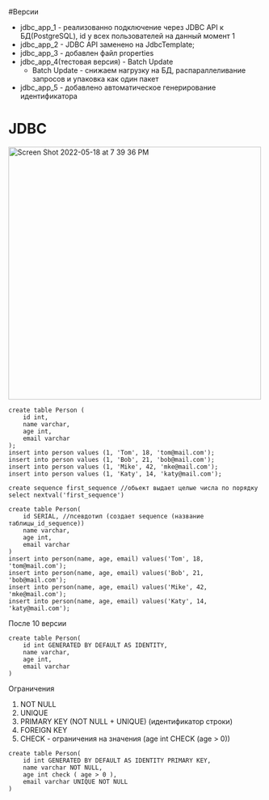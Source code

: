 #Версии
- jdbc_app_1 - реализованно подключение через JDBC API к БД(PostgreSQL), id у всех пользователей на данный момент 1
- jdbc_app_2 - JDBC API заменено на JdbcTemplate;
- jdbc_app_3 - добавлен файл properties
- jdbc_app_4(тестовая версия) - Batch Update
    - Batch Update - снижаем нагрузку на БД,  распараллеливание запросов и упаковка как один пакет
- jdbc_app_5 - добавлено автоматическое генерирование идентификатора
# JDBC
<img width="500" alt="Screen Shot 2022-05-18 at 7 39 36 PM" src="https://user-images.githubusercontent.com/92088165/169096374-aec3d858-2051-493f-af29-7857940cd7ef.png">

```
create table Person (
    id int,
    name varchar,
    age int,
    email varchar
);
insert into person values (1, 'Tom', 18, 'tom@mail.com');
insert into person values (1, 'Bob', 21, 'bob@mail.com');
insert into person values (1, 'Mike', 42, 'mke@mail.com');
insert into person values (1, 'Katy', 14, 'katy@mail.com');
```

```
create sequence first_sequence //обьект выдает целые числа по порядку
select nextval('first_sequence')
```

```
create table Person(
    id SERIAL, //псевдотип (создает sequence (название таблицы_id_sequence))
    name varchar,
    age int,
    email varchar
)
insert into person(name, age, email) values('Tom', 18, 'tom@mail.com');
insert into person(name, age, email) values('Bob', 21, 'bob@mail.com');
insert into person(name, age, email) values('Mike', 42, 'mke@mail.com');
insert into person(name, age, email) values('Katy', 14, 'katy@mail.com');
```
После 10 версии
```
create table Person(
    id int GENERATED BY DEFAULT AS IDENTITY,
    name varchar,
    age int,
    email varchar
)
```
Ограничения
1. NOT NULL
2. UNIQUE
3. PRIMARY KEY (NOT NULL + UNIQUE) (идентификатор строки)
4. FOREIGN KEY
5. CHECK - ограничения на значения (age int CHECK (age > 0))

```
create table Person(
    id int GENERATED BY DEFAULT AS IDENTITY PRIMARY KEY,
    name varchar NOT NULL,
    age int check ( age > 0 ),
    email varchar UNIQUE NOT NULL
)
```

